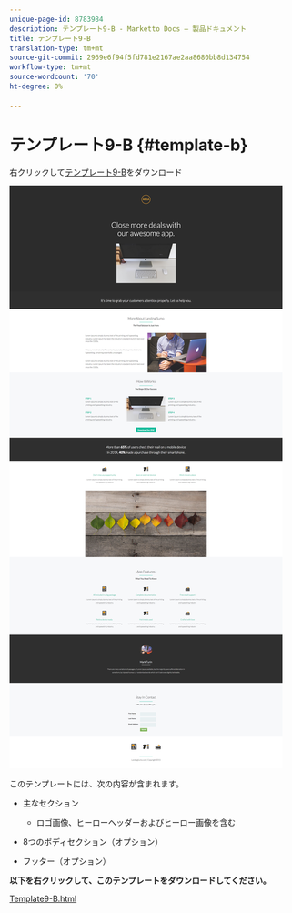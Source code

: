 ```yaml
---
unique-page-id: 8783984
description: テンプレート9-B - Marketto Docs — 製品ドキュメント
title: テンプレート9-B
translation-type: tm+mt
source-git-commit: 2969e6f94f5fd781e2167ae2aa8680bb8d134754
workflow-type: tm+mt
source-wordcount: '70'
ht-degree: 0%

---
```



# テンプレート9-B {#template-b}

右クリックして[テンプレート9-B](http://docs.marketo.com/download/attachments/8783984/template-9b.html?version=2&amp;modificationdate=1438210694000&amp;api=v2)をダウンロード

![](assets/image2015-7-28-15-3a21-3a14.png)

このテンプレートには、次の内容が含まれます。

* 主なセクション

   * ロゴ画像、ヒーローヘッダーおよびヒーロー画像を含む

* 8つのボディセクション（オプション）
* フッター（オプション）

**以下を右クリックして、このテンプレートをダウンロードしてください。**

[Template9-B.html](http://docs.marketo.com/download/attachments/8783984/template-9b.html?version=2&amp;modificationdate=1438210694000&amp;api=v2)

